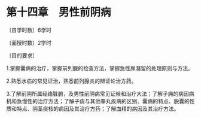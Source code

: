 # 第十四章　男性前阴病

〔自学时数〕6学时

〔面授时数〕2学时

〔目的要求〕

1.掌握囊痈的治疗，掌握前列腺的检查方法，掌握急性尿潴留的处理原则与方法。

2.熟悉水疝的常见证治，熟悉前列腺炎的辨证论治方药。

3.了解前阴所属经络脏腑，及男性前阴病常见证候和治疗大法；了解子痈的病因病机和急慢性的治疗方法；了解子痰与其他睾丸疾病的区别、囊痈的特点、脱囊的性质和特点、阴茎痰核的病因及其治疗方药；了解血精的病因及其治疗方法。
